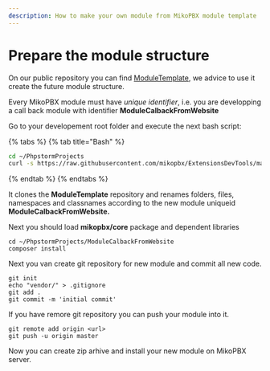 ```yaml
---
description: How to make your own module from MikoPBX module template
---
```


# Prepare the module structure

On our public repository you can find [ModuleTemplate](https://github.com/mikopbx/ModuleTemplate), we advice to use it create the future module structure.

Every MikoPBX module must have _unique_ _identifier_, i.e. you are developping a call back module with identifier **ModuleCalbackFromWebsite**

Go to your developement root folder and execute the next bash script: 

{% tabs %}
{% tab title="Bash" %}
```bash
cd ~/PhpstormProjects
curl -s https://raw.githubusercontent.com/mikopbx/ExtensionsDevTools/master/create_module.sh | bash /dev/stdin ModuleCalbackFromWebsite
```
{% endtab %}
{% endtabs %}

It clones the **ModuleTemplate** repository and renames folders, files, namespaces and classnames according to the new module uniqueid **ModuleCalbackFromWebsite.**

Next you should load **mikopbx/core** package and dependent libraries

```text
cd ~/PhpstormProjects/ModuleCalbackFromWebsite
composer install
```

Next you van create git repository for new module and commit all new code. 

```text
git init
echo "vendor/" > .gitignore
git add .
git commit -m 'initial commit'
```

If you have remore git repository you can push your module into it.

```text
git remote add origin <url>
git push -u origin master
```

Now you can create zip arhive and install your new module on MikoPBX server.



